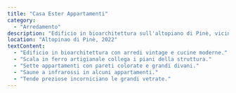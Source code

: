 ```yaml
---
title: "Casa Ester Appartamenti"
category:
  - "Arredamento"
description: "Edificio in bioarchitettura sull'altopiano di Pinè, vicino a Trento. Interni curati con arredi vintage in contrasto con cucine moderne. Nei piani superiori, sette appartamenti con pareti colorate, grandi divani e saune a infrarossi. Scala in ferro artigianale collega i piani."
location: "Altopinao di Pinè, 2022"
textContent:
  - "Edificio in bioarchitettura con arredi vintage e cucine moderne."
  - "Scala in ferro artigianale collega i piani della struttura."
  - "Sette appartamenti con pareti colorate e grandi divani."
  - "Saune a infrarossi in alcuni appartamenti."
  - "Tende preziose incorniciano le grandi vetrate."
---
```

